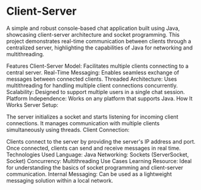 # Client-Server
A simple and robust console-based chat application built using Java, showcasing client-server architecture and socket programming. This project demonstrates real-time communication between clients through a centralized server, highlighting the capabilities of Java for networking and multithreading.

Features
Client-Server Model: Facilitates multiple clients connecting to a central server.
Real-Time Messaging: Enables seamless exchange of messages between connected clients.
Threaded Architecture: Uses multithreading for handling multiple client connections concurrently.
Scalability: Designed to support multiple users in a single chat session.
Platform Independence: Works on any platform that supports Java.
How It Works
Server Setup:

The server initializes a socket and starts listening for incoming client connections.
It manages communication with multiple clients simultaneously using threads.
Client Connection:

Clients connect to the server by providing the server's IP address and port.
Once connected, clients can send and receive messages in real time.
Technologies Used
Language: Java
Networking: Sockets (ServerSocket, Socket)
Concurrency: Multithreading
Use Cases
Learning Resource: Ideal for understanding the basics of socket programming and client-server communication.
Internal Messaging: Can be used as a lightweight messaging solution within a local network.
